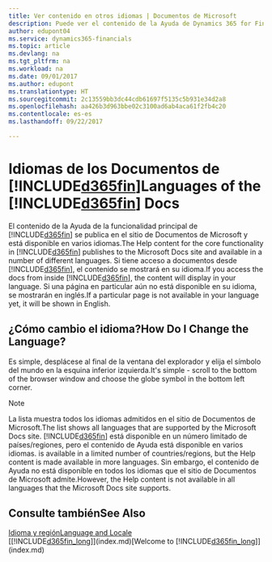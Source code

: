 ```yaml
---
title: Ver contenido en otros idiomas | Documentos de Microsoft
description: Puede ver el contenido de la Ayuda de Dynamics 365 for Financials en otros idiomas.
author: edupont04
ms.service: dynamics365-financials
ms.topic: article
ms.devlang: na
ms.tgt_pltfrm: na
ms.workload: na
ms.date: 09/01/2017
ms.author: edupont
ms.translationtype: HT
ms.sourcegitcommit: 2c13559bb3dc44cdb61697f5135c5b931e34d2a8
ms.openlocfilehash: aa426b3d963bbe02c3100ad6ab4aca61f2fb4c20
ms.contentlocale: es-es
ms.lasthandoff: 09/22/2017

---
```

# <a name="languages-of-the-included365finincludesd365finmdmd-docs"></a><span data-ttu-id="6195b-103">Idiomas de los Documentos de [!INCLUDE[d365fin](includes/d365fin_md.md)]</span><span class="sxs-lookup"><span data-stu-id="6195b-103">Languages of the [!INCLUDE[d365fin](includes/d365fin_md.md)] Docs</span></span>
<span data-ttu-id="6195b-104">El contenido de la Ayuda de la funcionalidad principal de [!INCLUDE[d365fin](includes/d365fin_md.md)] se publica en el sitio de Documentos de Microsoft y está disponible en varios idiomas.</span><span class="sxs-lookup"><span data-stu-id="6195b-104">The Help content for the core functionality in [!INCLUDE[d365fin](includes/d365fin_md.md)] publishes to the Microsoft Docs site and available in a number of different languages.</span></span> <span data-ttu-id="6195b-105">Si tiene acceso a documentos desde [!INCLUDE[d365fin](includes/d365fin_md.md)], el contenido se mostrará en su idioma.</span><span class="sxs-lookup"><span data-stu-id="6195b-105">If you access the docs from inside [!INCLUDE[d365fin](includes/d365fin_md.md)], the content will display in your language.</span></span> <span data-ttu-id="6195b-106">Si una página en particular aún no está disponible en su idioma, se mostrarán en inglés.</span><span class="sxs-lookup"><span data-stu-id="6195b-106">If a particular page is not available in your language yet, it will be shown in English.</span></span>

## <a name="how-do-i-change-the-language"></a><span data-ttu-id="6195b-107">¿Cómo cambio el idioma?</span><span class="sxs-lookup"><span data-stu-id="6195b-107">How Do I Change the Language?</span></span>
<span data-ttu-id="6195b-108">Es simple, desplácese al final de la ventana del explorador y elija el símbolo del mundo en la esquina inferior izquierda.</span><span class="sxs-lookup"><span data-stu-id="6195b-108">It's simple - scroll to the bottom of the browser window and choose the globe symbol in the bottom left corner.</span></span>

> [!NOTE]  
> <span data-ttu-id="6195b-109">La lista muestra todos los idiomas admitidos en el sitio de Documentos de Microsoft.</span><span class="sxs-lookup"><span data-stu-id="6195b-109">The list shows all languages that are supported by the Microsoft Docs site.</span></span> [!INCLUDE[d365fin](includes/d365fin_md.md)]<span data-ttu-id="6195b-110"> está disponible en un número limitado de países/regiones, pero el contenido de Ayuda está disponible en varios idiomas.</span><span class="sxs-lookup"><span data-stu-id="6195b-110"> is available in a limited number of countries/regions, but the Help content is made available in more languages.</span></span> <span data-ttu-id="6195b-111">Sin embargo, el contenido de Ayuda no está disponible en todos los idiomas que el sitio de Documentos de Microsoft admite.</span><span class="sxs-lookup"><span data-stu-id="6195b-111">However, the Help content is not available in all languages that the Microsoft Docs site supports.</span></span>

## <a name="see-also"></a><span data-ttu-id="6195b-112">Consulte también</span><span class="sxs-lookup"><span data-stu-id="6195b-112">See Also</span></span>
[<span data-ttu-id="6195b-113">Idioma y región</span><span class="sxs-lookup"><span data-stu-id="6195b-113">Language and Locale</span></span>](about-locale-language.md)  
<span data-ttu-id="6195b-114">[[!INCLUDE[d365fin_long](includes/d365fin_long_md.md)]](index.md)</span><span class="sxs-lookup"><span data-stu-id="6195b-114">[Welcome to [!INCLUDE[d365fin_long](includes/d365fin_long_md.md)]](index.md)</span></span>  

